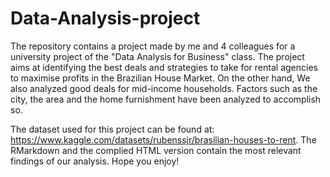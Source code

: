 # Data-Analysis-project

The repository contains a project made by me and 4 colleagues for a university project of the "Data Analysis for Business" class. The project aims at identifying the best deals and strategies to take for rental agencies to maximise profits in the Brazilian House Market. On the other hand, We also analyzed good deals for mid-income households. Factors such as the city, the area and the home furnishment have been analyzed to accomplish so.

The dataset used for this project can be found at: https://www.kaggle.com/datasets/rubenssjr/brasilian-houses-to-rent. The RMarkdown and the complied HTML version contain the most relevant findings of our analysis. Hope you enjoy!
